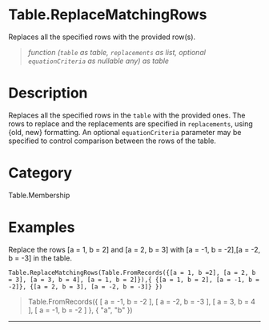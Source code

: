 # Table.ReplaceMatchingRows
Replaces all the specified rows with the provided row(s).
> _function (<code>table</code> as table, <code>replacements</code> as list, optional <code>equationCriteria</code> as nullable any) as table_

# Description 
Replaces all the specified rows in the <code>table</code> with the provided ones. The rows to replace and the replacements are specified in <code>replacements</code>, using {old, new} formatting. 
    An optional <code>equationCriteria</code> parameter may be specified to control comparison between the rows of the table.
# Category 
Table.Membership
# Examples 
Replace the rows [a = 1, b = 2] and [a = 2, b = 3] with [a = -1, b = -2],[a = -2, b = -3] in the table.
```
Table.ReplaceMatchingRows(Table.FromRecords({[a = 1, b =2], [a = 2, b = 3], [a = 3, b = 4], [a = 1, b = 2]}),{ {[a = 1, b = 2], [a = -1, b = -2]}, {[a = 2, b = 3], [a = -2, b = -3]} })
```
> Table.FromRecords({ [
        a = -1,
        b = -2
    ], [
        a = -2,
        b = -3
    ], [
        a = 3,
        b = 4
    ], [
        a = -1,
        b = -2
    ] }, {
    "a",
    "b"
})
***
